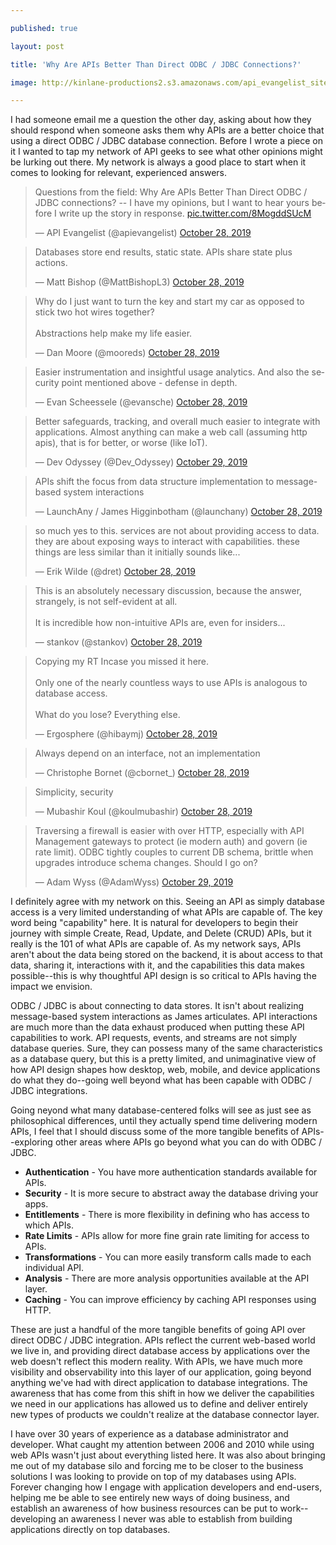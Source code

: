 ---
published: true
layout: post
title: 'Why Are APIs Better Than Direct ODBC / JDBC Connections?'
image: http://kinlane-productions2.s3.amazonaws.com/api_evangelist_site/blog/conversation_questions_318_56224.png
---
<p>I had someone email me a question the other day, asking about how they should respond when someone asks them why APIs are a better choice that using a direct ODBC / JDBC database connection. Before I wrote a piece on it I wanted to tap my network of API geeks to see what other opinions might be lurking out there. My network is always a good place to start when it comes to looking for relevant, experienced answers.</p>
<div>
<blockquote class="twitter-tweet">
<p dir="ltr" lang="en">Questions from the field: Why Are APIs Better Than Direct ODBC / JDBC connections? -- I have my opinions, but I want to hear yours before I write up the story in response. <a href="https://t.co/8MogddSUcM">pic.twitter.com/8MogddSUcM</a></p>
&mdash; API Evangelist (@apievangelist) <a href="https://twitter.com/apievangelist/status/1188877810116517888?ref_src=twsrc%5Etfw">October 28, 2019</a></blockquote>
<blockquote class="twitter-tweet" data-conversation="none">
<p dir="ltr" lang="en">Databases store end results, static state. APIs share state plus actions.</p>
&mdash; Matt Bishop (@MattBishopL3) <a href="https://twitter.com/MattBishopL3/status/1188900636701556736?ref_src=twsrc%5Etfw">October 28, 2019</a></blockquote>
<blockquote class="twitter-tweet" data-conversation="none">
<p dir="ltr" lang="en">Why do I just want to turn the key and start my car as opposed to stick two hot wires together?<br /><br />Abstractions help make my life easier.</p>
&mdash; Dan Moore (@mooreds) <a href="https://twitter.com/mooreds/status/1188922133348438016?ref_src=twsrc%5Etfw">October 28, 2019</a></blockquote>
<blockquote class="twitter-tweet" data-conversation="none">
<p dir="ltr" lang="en">Easier instrumentation and insightful usage analytics. And also the security point mentioned above - defense in depth.</p>
&mdash; Evan Scheessele (@evansche) <a href="https://twitter.com/evansche/status/1188908906312945664?ref_src=twsrc%5Etfw">October 28, 2019</a></blockquote>
<blockquote class="twitter-tweet" data-conversation="none">
<p dir="ltr" lang="en">Better safeguards, tracking, and overall much easier to integrate with applications. Almost anything can make a web call (assuming http apis), that is for better, or worse (like IoT).</p>
&mdash; Dev Odyssey (@Dev_Odyssey) <a href="https://twitter.com/Dev_Odyssey/status/1189003982380982272?ref_src=twsrc%5Etfw">October 29, 2019</a></blockquote>
<blockquote class="twitter-tweet" data-conversation="none">
<p dir="ltr" lang="en">APIs shift the focus from data structure implementation to message-based system interactions</p>
&mdash; LaunchAny / James Higginbotham (@launchany) <a href="https://twitter.com/launchany/status/1188902012764639232?ref_src=twsrc%5Etfw">October 28, 2019</a></blockquote>
<blockquote class="twitter-tweet" data-conversation="none">
<p dir="ltr" lang="en">so much yes to this. services are not about providing access to data. they are about exposing ways to interact with capabilities. these things are less similar than it initially sounds like...</p>
&mdash; Erik Wilde (@dret) <a href="https://twitter.com/dret/status/1188906978057183232?ref_src=twsrc%5Etfw">October 28, 2019</a></blockquote>
<blockquote class="twitter-tweet" data-conversation="none">
<p dir="ltr" lang="en">This is an absolutely necessary discussion, because the answer, strangely, is not self-evident at all.<br /><br />It is incredible how non-intuitive APIs are, even for insiders...</p>
&mdash; stankov (@stankov) <a href="https://twitter.com/stankov/status/1188933770470187013?ref_src=twsrc%5Etfw">October 28, 2019</a></blockquote>
<blockquote class="twitter-tweet" data-conversation="none">
<p dir="ltr" lang="en">Copying my RT Incase you missed it here.<br /><br />Only one of the nearly countless ways to use APIs is analogous to database access.<br /><br />What do you lose? Everything else.</p>
&mdash; Ergosphere (@hibaymj) <a href="https://twitter.com/hibaymj/status/1188935735212232710?ref_src=twsrc%5Etfw">October 28, 2019</a></blockquote>
<blockquote class="twitter-tweet" data-conversation="none">
<p dir="ltr" lang="en">Always depend on an interface, not an implementation</p>
&mdash; Christophe Bornet (@cbornet_) <a href="https://twitter.com/cbornet_/status/1188923035358814209?ref_src=twsrc%5Etfw">October 28, 2019</a></blockquote>
<blockquote class="twitter-tweet" data-conversation="none">
<p dir="ltr" lang="en">Simplicity, security</p>
&mdash; Mubashir Koul (@koulmubashir) <a href="https://twitter.com/koulmubashir/status/1188889625953091585?ref_src=twsrc%5Etfw">October 28, 2019</a></blockquote>
<blockquote class="twitter-tweet" data-conversation="none">
<p dir="ltr" lang="en">Traversing a firewall is easier with over HTTP, especially with API Management gateways to protect (ie modern auth) and govern (ie rate limit). ODBC tightly couples to current DB schema, brittle when upgrades introduce schema changes. Should I go on?</p>
&mdash; Adam Wyss (@AdamWyss) <a href="https://twitter.com/AdamWyss/status/1189052238322262019?ref_src=twsrc%5Etfw">October 29, 2019</a></blockquote>
</div>
<p>I definitely agree with my network on this. Seeing an API as simply database access is a very limited understanding of what APIs are capable of. The key word being "capability" here. It is natural for developers to begin their journey with simple Create, Read, Update, and Delete (CRUD) APIs, but it really is the 101 of what APIs are capable of. As my network says, APIs aren't about the data being stored on the backend, it is about access to that data, sharing it, interactions with it, and the capabilities this data makes possible--this is why thoughtful API design is so critical to APIs having the impact we envision.</p>
<p>ODBC / JDBC is about connecting to data stores. It isn't about realizing message-based system interactions as James articulates. API interactions are much more than the data exhaust produced when putting these API capabilities to work. API requests, events, and streams are not simply database queries. Sure, they can possess many of the same characteristics as a database query, but this is a pretty limited, and unimaginative view of how API design shapes how desktop, web, mobile, and device applications do what they do--going well beyond what has been capable with ODBC / JDBC integrations.</p>
<p>Going neyond what many database-centered folks will see as just see as philosophical differences, until they actually spend time delivering modern APIs, I feel that I should discuss some of the more tangible benefits of APIs--exploring other areas where APIs go beyond what you can do with ODBC / JDBC.</p>
<ul>
<li><strong>Authentication</strong> - You have more authentication standards available for APIs.</li>
<li><strong>Security</strong> - It is more secure to abstract away the database driving your apps.</li>
<li><strong>Entitlements</strong> - There is more flexibility in defining who has access to which APIs.</li>
<li><strong>Rate Limits</strong> - APIs allow for more fine grain rate limiting for access to APIs.</li>
<li><strong>Transformations</strong> - You can more easily transform calls made to each individual API.</li>
<li><strong>Analysis</strong> - There are more analysis opportunities available at the API layer.</li>
<li><strong>Caching</strong> - You can improve efficiency by caching API responses using HTTP.</li>
</ul>
<p>These are just a handful of the more tangible benefits of going API over direct ODBC / JDBC integration. APIs reflect the current web-based world we live in, and providing direct database access by applications over the web doesn't reflect this modern reality. With APIs, we have much more visibility and observability into this layer of our application, going beyond anything we've had with direct application to database integrations. The awareness that has come from this shift in how we deliver the capabilities we need in our applications has allowed us to define and deliver entirely new types of products we couldn't realize at the database connector layer.</p>
<p>I have over 30 years of experience as a database administrator and developer. What caught my attention between 2006 and 2010 while using web APIs wasn't just about everything listed here. It was also about bringing me out of my database silo and forcing me to be closer to the business solutions I was looking to provide on top of my databases using APIs. Forever changing how I engage with application developers and end-users, helping me be able to see entirely new ways of doing business, and establish an awareness of how business resources can be put to work--developing an awareness I never was able to establish from building applications directly on top databases.</p>
<script charset="utf-8" src="https://platform.twitter.com/widgets.js"></script>
